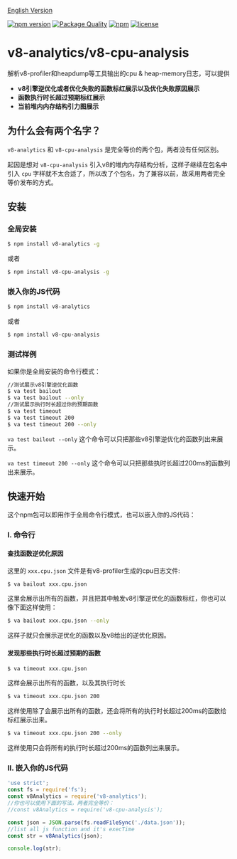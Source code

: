 [English Version](https://github.com/hyj1991/v8-cpu-analysis/blob/master/README.md)

[![npm version](https://badge.fury.io/js/v8-cpu-analysis.svg)](https://badge.fury.io/js/v8-cpu-analysis)
[![Package Quality](http://npm.packagequality.com/shield/v8-cpu-analysis.svg)](http://packagequality.com/#?package=v8-cpu-analysis)
[![npm](https://img.shields.io/npm/dt/v8-cpu-analysis.svg)](https://www.npmjs.com/package/v8-cpu-analysis)
[![license](https://img.shields.io/github/license/mashape/apistatus.svg)](https://github.com/hyj1991/v8-cpu-analysis/LICENSE)

# v8-analytics/v8-cpu-analysis

解析v8-profiler和heapdump等工具输出的cpu & heap-memory日志，可以提供

* **v8引擎逆优化或者优化失败的函数标红展示以及优化失败原因展示**
* **函数执行时长超过预期标红展示**
* **当前堆内内存结构引力图展示**

## 为什么会有两个名字？

```v8-analytics``` 和 ```v8-cpu-analysis``` 是完全等价的两个包，两者没有任何区别。

起因是想对 ```v8-cpu-analysis``` 引入v8的堆内内存结构分析，这样子继续在包名中引入 ```cpu``` 字样就不太合适了，所以改了个包名，为了兼容以前，故采用两者完全等价发布的方式。

## 安装

### 全局安装

```bash
$ npm install v8-analytics -g
```

或者

```bash
$ npm install v8-cpu-analysis -g
```

### 嵌入你的JS代码

```bash
$ npm install v8-analytics
```

或者

```bash
$ npm install v8-cpu-analysis
```

### 测试样例
如果你是全局安装的命令行模式：

```bash
//测试展示v8引擎逆优化函数
$ va test bailout
$ va test bailout --only
//测试展示执行时长超过你的预期函数
$ va test timeout
$ va test timeout 200
$ va test timeout 200 --only
```
```va test bailout --only``` 这个命令可以只把那些v8引擎逆优化的函数列出来展示。

```va test timeout 200 --only``` 这个命令可以只把那些执时长超过200ms的函数列出来展示。

## 快速开始
这个npm包可以即用作于全局命令行模式，也可以嵌入你的JS代码：

### I. 命令行

#### 查找函数逆优化原因

这里的 ```xxx.cpu.json``` 文件是有v8-profiler生成的cpu日志文件:

```bash
$ va bailout xxx.cpu.json
```

这里会展示出所有的函数，并且把其中触发v8引擎逆优化的函数标红，你也可以像下面这样使用：

```bash
$ va bailout xxx.cpu.json --only
```

这样子就只会展示逆优化的函数以及v8给出的逆优化原因。

#### 发现那些执行时长超过预期的函数

```bash
$ va timeout xxx.cpu.json
```

这样会展示出所有的函数，以及其执行时长

```bash
$ va timeout xxx.cpu.json 200
```

这样使用除了会展示出所有的函数，还会将所有的执行时长超过200ms的函数给标红展示出来。

```bash
$ va timeout xxx.cpu.json 200 --only
```

这样使用只会将所有的执行时长超过200ms的函数列出来展示。

### II. 嵌入你的JS代码

```js
'use strict';
const fs = require('fs');
const v8Analytics = require('v8-analytics');
//你也可以使用下面的写法，两者完全等价：
//const v8Analytics = require('v8-cpu-analysis');

const json = JSON.parse(fs.readFileSync('./data.json'));
//list all js function and it's execTime
const str = v8Analytics(json);

console.log(str);
```